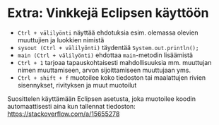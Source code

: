 # Extra: Vinkkejä Eclipsen käyttöön

* `Ctrl + välilyönti` näyttää ehdotuksia esim. olemassa olevien muuttujien ja luokkien nimistä
* `sysout (Ctrl + välilyönti)` täydentää `System.out.println();`
* `main (Ctrl + välilyönti)` ehdottaa `main`-metodin lisäämistä
* `Ctrl + 1` tarjoaa tapauskohtaisesti mahdollisuuksia mm. muuttujan nimen muuttamiseen, arvon sijoittamiseen muuttujaan yms.
* `Ctrl + shift + f` muotoilee koko tiedoston tai maalattujen rivien sisennykset, rivityksen ja muut muotoilut

Suosittelen käyttämään Eclipsen asetusta, joka muotoilee koodin automaattisesti aina kun tallennat tiedoston: https://stackoverflow.com/a/15655278